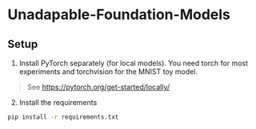 # Unadapable-Foundation-Models

## Setup

1. Install PyTorch separately (for local models). You need torch for most experiments and torchvision for the MNIST toy model.
> See https://pytorch.org/get-started/locally/

2. Install the requirements
```bash
pip install -r requirements.txt
```